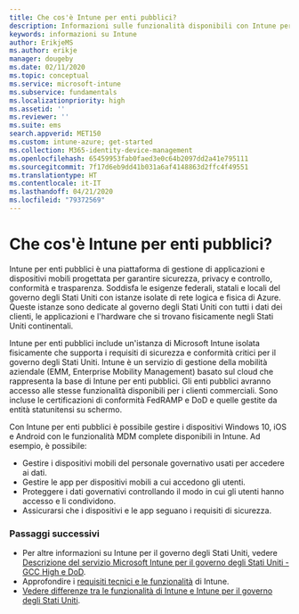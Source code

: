 ```yaml
---
title: Che cos'è Intune per enti pubblici?
description: Informazioni sulle funzionalità disponibili con Intune per enti pubblici.
keywords: informazioni su Intune
author: ErikjeMS
ms.author: erikje
manager: dougeby
ms.date: 02/11/2020
ms.topic: conceptual
ms.service: microsoft-intune
ms.subservice: fundamentals
ms.localizationpriority: high
ms.assetid: ''
ms.reviewer: ''
ms.suite: ems
search.appverid: MET150
ms.custom: intune-azure; get-started
ms.collection: M365-identity-device-management
ms.openlocfilehash: 65459953fab0faed3e0c64b2097dd2a41e795111
ms.sourcegitcommit: 7f17d6eb9dd41b031a6af4148863d2ffc4f49551
ms.translationtype: HT
ms.contentlocale: it-IT
ms.lasthandoff: 04/21/2020
ms.locfileid: "79372569"
---
```

# <a name="what-is-intune-for-government"></a>Che cos'è Intune per enti pubblici?

Intune per enti pubblici è una piattaforma di gestione di applicazioni e dispositivi mobili progettata per garantire sicurezza, privacy e controllo, conformità e trasparenza. Soddisfa le esigenze federali, statali e locali del governo degli Stati Uniti con istanze isolate di rete logica e fisica di Azure. Queste istanze sono dedicate al governo degli Stati Uniti con tutti i dati dei clienti, le applicazioni e l'hardware che si trovano fisicamente negli Stati Uniti continentali. 

Intune per enti pubblici include un'istanza di Microsoft Intune isolata fisicamente che supporta i requisiti di sicurezza e conformità critici per il governo degli Stati Uniti. Intune è un servizio di gestione della mobilità aziendale (EMM, Enterprise Mobility Management) basato sul cloud che rappresenta la base di Intune per enti pubblici. Gli enti pubblici avranno accesso alle stesse funzionalità disponibili per i clienti commerciali. Sono incluse le certificazioni di conformità FedRAMP e DoD e quelle gestite da entità statunitensi su schermo.

Con Intune per enti pubblici è possibile gestire i dispositivi Windows 10, iOS e Android con le funzionalità MDM complete disponibili in Intune. Ad esempio, è possibile:

- Gestire i dispositivi mobili del personale governativo usati per accedere ai dati.
- Gestire le app per dispositivi mobili a cui accedono gli utenti.
- Proteggere i dati governativi controllando il modo in cui gli utenti hanno accesso e li condividono.
- Assicurarsi che i dispositivi e le app seguano i requisiti di sicurezza.

### <a name="next-steps"></a>Passaggi successivi
- Per altre informazioni su Intune per il governo degli Stati Uniti, vedere [Descrizione del servizio Microsoft Intune per il governo degli Stati Uniti - GCC High e DoD](https://docs.microsoft.com/enterprise-mobility-security/solutions/ems-intune-govt-service-description).
- Approfondire i [requisiti tecnici e le funzionalità](/intune/supported-devices-browsers) di Intune.
- [Vedere differenze tra le funzionalità di Intune e Intune per il governo degli Stati Uniti](https://docs.microsoft.com/enterprise-mobility-security/solutions/ems-intune-govt-service-description).
